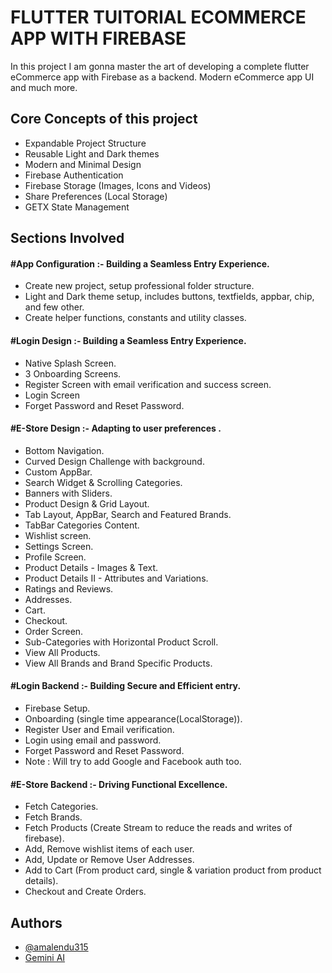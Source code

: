 
# FLUTTER TUITORIAL ECOMMERCE APP WITH FIREBASE

In this project I am gonna master the art of developing a complete flutter eCommerce app with Firebase as a backend. Modern eCommerce app UI and much more.


## Core Concepts of this project

- Expandable Project Structure
- Reusable Light and Dark themes
- Modern and Minimal Design
- Firebase Authentication
- Firebase Storage (Images, Icons and Videos)
- Share Preferences (Local Storage)
- GETX State Management


## Sections Involved

#### #App Configuration :- Building a Seamless Entry Experience.
- Create new project, setup professional folder structure.
- Light and Dark theme setup, includes buttons, textfields, appbar, chip, and few other.
- Create helper functions, constants and utility classes.
#### #Login Design :- Building a Seamless Entry Experience.
- Native Splash Screen.
- 3 Onboarding Screens.
- Register Screen with email verification and success screen.
- Login Screen
- Forget Password and Reset Password.
#### #E-Store Design :- Adapting to user preferences .
- Bottom Navigation.
- Curved Design Challenge with background.
- Custom AppBar.
- Search Widget & Scrolling Categories.
- Banners with Sliders.
- Product Design & Grid Layout.
- Tab Layout, AppBar, Search and Featured Brands.
- TabBar Categories Content.
- Wishlist screen.
- Settings Screen.
- Profile Screen.
- Product Details - Images & Text.
- Product Details II - Attributes and Variations.
- Ratings and Reviews.
- Addresses.
- Cart.
- Checkout.
- Order Screen.
- Sub-Categories with Horizontal Product Scroll.
- View All Products.
- View All Brands and Brand Specific Products.
#### #Login Backend :- Building Secure and Efficient entry.
- Firebase Setup.
- Onboarding (single time appearance(LocalStorage)).
- Register User and Email verification.
- Login using email and password.
- Forget Password and Reset Password.
- Note : Will try to add Google and Facebook auth too. 
#### #E-Store Backend :- Driving Functional Excellence.
- Fetch Categories.
- Fetch Brands.
- Fetch Products (Create Stream to reduce the reads and writes of firebase).
- Add, Remove wishlist items of each user.
- Add, Update or Remove User Addresses.
- Add to Cart (From product card, single & variation product from product details).
- Checkout and Create Orders.



## Authors

- [@amalendu315](https://www.github.com/amalendu315)
- [Gemini AI](https://www.gemini.google.com/app)

